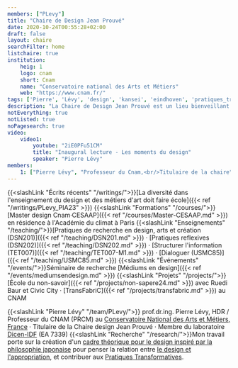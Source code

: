 ```yaml
---
members: ["PLevy"]
title: "Chaire de Design Jean Prouvé"
date: 2020-10-24T00:55:28+02:00
draft: false
layout: chaire
searchFilter: home
listchaire: true
institution:
    heig: 1
    logo: cnam
    short: Cnam
    name: "Conservatoire national des Arts et Métiers"
    web: "https://www.cnam.fr/"
tags: ['Pierre', 'Lévy', 'design', 'kansei', 'eindhoven', 'pratiques_transformatives']
description: "La Chaire de Design Jean Prouvé est un lieu bienveillant consacré au développement de la pratique et de la recherche en design. Elle s'engage dans un programme combinant recherche, enseignement, et projets en design, avec comme horizon la transformation au travers des pratiques réflexives du quotidien."
notEverything: true
notListed: true
noPagesearch: true
video:
    video1:
        youtube: "2iE0PFu51CM"
        title: "Inaugural lecture - Les moments du design"
        speaker: "Pierre Lévy"
members:
    1: ["Pierre Lévy", "Professeur du Cnam,<br/>Titulaire de la chaire", "https://live.staticflickr.com/65535/51393282608_d943089e8d.jpg", "/"]
---
```

{{<slashLink "Écrits récents" "/writings/">}}[La diversité dans l'enseignement du design et des métiers d'art doit faire école]({{< ref "/writings/PLevy_PIA23" >}})
{{<slashLink "Formations" "/courses/">}}[Master design Cnam·CESAAP]({{< ref "/courses/Master-CESAAP.md" >}}) en résidence à l'Académie du climat à Paris
{{<slashLink "Enseignements" "/teaching/">}}[Pratiques de recherche en design, arts et création (DSN201)]({{< ref "/teaching/DSN201.md" >}}) · [Pratiques reflexives (DSN202)]({{< ref "/teaching/DSN202.md" >}}) · [Structurer l'information (TET007)]({{< ref "/teaching/TET007-M1.md" >}}) · [Dialoguer (USMC85)]({{< ref "/teaching/USMC85.md" >}})
{{<slashLink "Événements" "/events/">}}Séminaire de recherche [Médiums en design]({{< ref "/events/mediumsendesign.md" >}})
{{<slashLink "Projets" "/projects/">}}[École du non-savoir]({{< ref "/projects/non-sapere24.md" >}}) avec Ruedi Baur et Civic City · [TransFabriC]({{< ref "/projects/transfabric.md" >}}) au CNAM

{{<slashLink "Pierre Lévy" "/team/PLevy/">}} prof.dr.ing. Pierre Lévy, HDR / Professeur du CNAM (PRCM) au [Conservatoire National des Arts et Métiers, France](https://www.cnam.fr) · Titulaire de la Chaire design Jean Prouvé · Membre du laboratoire [Dicen-IDF](https://www.dicen-idf.org/) (EA 7339)
{{<slashLink "Recherche" "/research/">}}Mon travail porte sur la création d'un [cadre théorique pour le design inspiré par la philosophie japonaise](/research/japanese_philosophy-inspired_design_framework/) pour penser la relation entre [le design et l'appropriation](/research/design-appropriation/), et contribuer aux [Pratiques Transformatives](/research/transformingpractices/).
